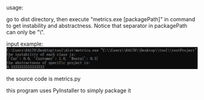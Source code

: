 usage:  

go to dist directory, then execute "metrics.exe [packagePath]" in command to get instability and abstractness. Notice that separator in packagePath can only be "\\".  

input example:  
![img.png](img.png)

the source code is metrics.py  

this program uses PyInstaller to simply package it